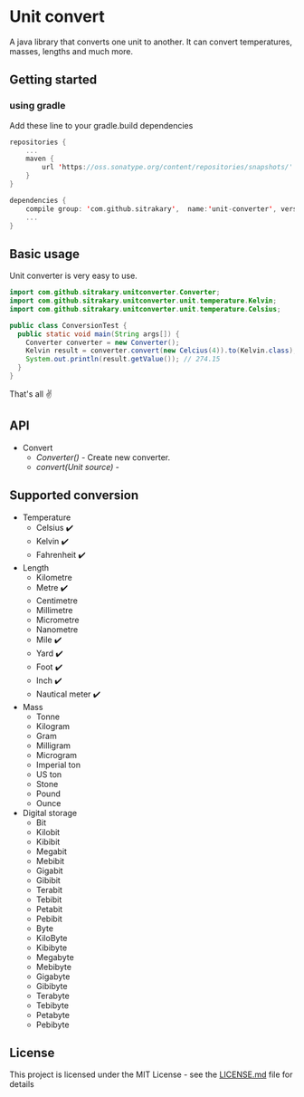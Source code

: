 # Unit convert

A java library that converts one unit to another. It can convert temperatures, masses, lengths and much more.

## Getting started

### using gradle
Add these line to your gradle.build dependencies
```kotlin
repositories {
    ...
    maven {
        url 'https://oss.sonatype.org/content/repositories/snapshots/'
    }
}

dependencies {
    compile group: 'com.github.sitrakary',  name:'unit-converter', version:'1.0'
    ...
}

```

## Basic usage

Unit converter is very easy to use.
```java
import com.github.sitrakary.unitconverter.Converter;
import com.github.sitrakary.unitconverter.unit.temperature.Kelvin;
import com.github.sitrakary.unitconverter.unit.temperature.Celsius;

public class ConversionTest {
  public static void main(String args[]) {
    Converter converter = new Converter();
    Kelvin result = converter.convert(new Celcius(4)).to(Kelvin.class);
    System.out.println(result.getValue()); // 274.15
  }  
}
```

That's all :v:

## API
* Convert
  * _*Converter()*_ - Create new converter.
  * _*convert(Unit source)*_ -

## Supported conversion

* Temperature
  * Celsius :heavy_check_mark:
  * Kelvin :heavy_check_mark:
  * Fahrenheit :heavy_check_mark:
* Length
  * Kilometre
  * Metre :heavy_check_mark:
  * Centimetre
  * Millimetre
  * Micrometre
  * Nanometre
  * Mile :heavy_check_mark:
  * Yard :heavy_check_mark:
  * Foot :heavy_check_mark:
  * Inch :heavy_check_mark:
  * Nautical meter :heavy_check_mark:
* Mass
  * Tonne
  * Kilogram
  * Gram
  * Milligram
  * Microgram
  * Imperial ton
  * US ton
  * Stone
  * Pound
  * Ounce
* Digital storage
  * Bit
  * Kilobit
  * Kibibit
  * Megabit
  * Mebibit
  * Gigabit
  * Gibibit
  * Terabit
  * Tebibit
  * Petabit
  * Pebibit
  * Byte
  * KiloByte
  * Kibibyte
  * Megabyte
  * Mebibyte
  * Gigabyte
  * Gibibyte
  * Terabyte
  * Tebibyte
  * Petabyte
  * Pebibyte
  
## License
This project is licensed under the MIT License - see the [LICENSE.md](https://github.com/sitrakary/unit-converter/blob/master/LICENSE.md) file for details